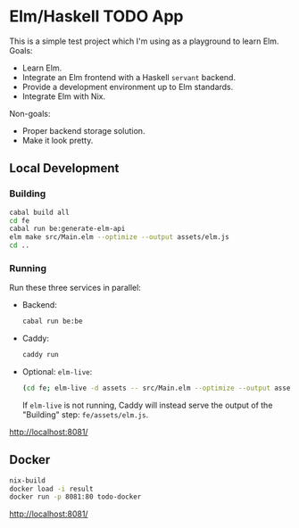# Elm/Haskell TODO App

This is a simple test project which I'm using as a playground to learn Elm. Goals:
- Learn Elm.
- Integrate an Elm frontend with a Haskell `servant` backend.
- Provide a development environment up to Elm standards.
- Integrate Elm with Nix.

Non-goals:
- Proper backend storage solution.
- Make it look pretty.

## Local Development

### Building

```sh
cabal build all
cd fe
cabal run be:generate-elm-api
elm make src/Main.elm --optimize --output assets/elm.js
cd ..
```

### Running

Run these three services in parallel:

- Backend:
  ```sh
  cabal run be:be
  ```
- Caddy:
  ```sh
  caddy run
  ```
- Optional: `elm-live`:
  ```sh
  (cd fe; elm-live -d assets -- src/Main.elm --optimize --output assets/elm.js)
  ```
  If `elm-live` is not running, Caddy will instead serve the output of the "Building" step: `fe/assets/elm.js`.

[http://localhost:8081/](http://localhost:8081/)

## Docker

```sh
nix-build
docker load -i result
docker run -p 8081:80 todo-docker
```
[http://localhost:8081/](http://localhost:8081/)
